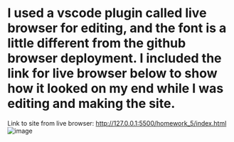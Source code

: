 # I used a vscode plugin called live browser for editing, and the font is a little different from the github browser deployment. I included the link for live browser below to show how it looked on my end while I was editing and making the site.

Link to site from live browser: http://127.0.0.1:5500/homework_5/index.html
![image](https://user-images.githubusercontent.com/74085771/111092627-ec919e00-850c-11eb-85d7-a9d887d0b862.png)

